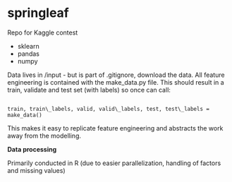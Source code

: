 # springleaf

Repo for Kaggle contest

  * sklearn
  * pandas
  * numpy

Data lives in /input - but is part of .gitignore, download the data.
All feature engineering is contained with the make_data.py file. 
This should result in a train, validate and test set (with labels) so once can call:

<code>
train, train\_labels, valid, valid\_labels, test, test\_labels = make_data()
</code>

This makes it easy to replicate feature engineering and abstracts the work away from the modelling.


**Data processing**

Primarily conducted in R (due to easier parallelization, handling of factors and missing values)
